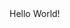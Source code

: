 <!DOCTYPE html>
<html>
<head>
  <title>Basic Web Page</title>
</head>
<body>
  Hello World!
</body>
</html>

